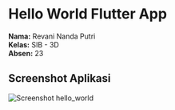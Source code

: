 # Hello World Flutter App

**Nama:** Revani Nanda Putri    
**Kelas:** SIB - 3D  
**Absen:** 23

## Screenshot Aplikasi
![Screenshot hello_world](/image/1.png)   
